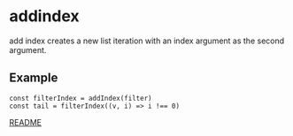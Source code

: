 # addindex

add index creates a new list iteration with an index
argument as the second argument.

## Example

```
const filterIndex = addIndex(filter)
const tail = filterIndex((v, i) => i !== 0)
```

[README](../../../README.md)
